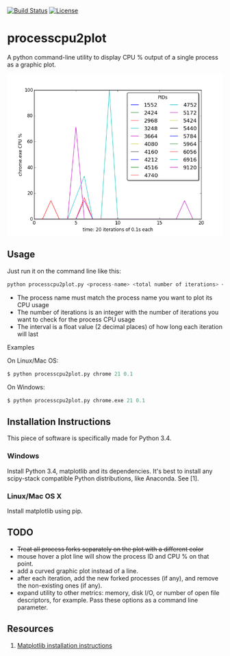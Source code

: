 [![Build Status](https://travis-ci.org/rentes/processcpu2plot.svg?branch=master)](https://travis-ci.org/rentes/processcpu2plot) [![License](https://go-shields.herokuapp.com/license-MIT-blue.png)](http://opensource.org/licenses/MIT)

# processcpu2plot
A python command-line utility to display CPU % output of a single process as a graphic plot.

<img src="img/figure_1.png" />

## Usage

Just run it on the command line like this:

```python
python processcpu2plot.py <process-name> <total number of iterations> <interval>
```
- The process name must match the process name you want to plot its CPU usage
- The number of iterations is an integer with the number of iterations you want to check for the process CPU usage
- The interval is a float value (2 decimal places) of how long each iteration will last

Examples

On Linux/Mac OS:
```python
$ python processcpu2plot.py chrome 21 0.1
```

On Windows:
```python
$ python processcpu2plot.py chrome.exe 21 0.1
```

## Installation Instructions

This piece of software is specifically made for Python 3.4.

### Windows

Install Python 3.4, matplotlib and its dependencies. It's best to install any scipy-stack compatible Python distributions, 
like Anaconda. See [1].

### Linux/Mac OS X

Install matplotlib using pip.

## TODO

- ~~Treat all process forks separately on the plot with a different color~~
- mouse hover a plot line will show the process ID and CPU % on that point.
- add a curved graphic plot instead of a line.
- after each iteration, add the new forked processes (if any), and remove the non-existing ones (if any).
- expand utility to other metrics: memory, disk I/O, or number of open file descriptors, for example. Pass these options as a command line parameter.

## Resources

1. <a href="http://matplotlib.org/users/installing.html">Matplotlib installation instructions</a>